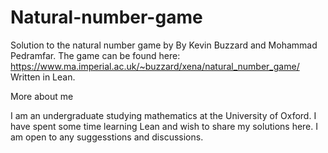# Natural-number-game
Solution to the natural number game by By Kevin Buzzard and Mohammad Pedramfar. 
The game can be found here: https://www.ma.imperial.ac.uk/~buzzard/xena/natural_number_game/ 
Written in Lean.

More about me

I am an undergraduate studying mathematics at the University of Oxford. I have spent some time learning Lean and wish to share my solutions here. I am open to any suggesstions and discussions.
